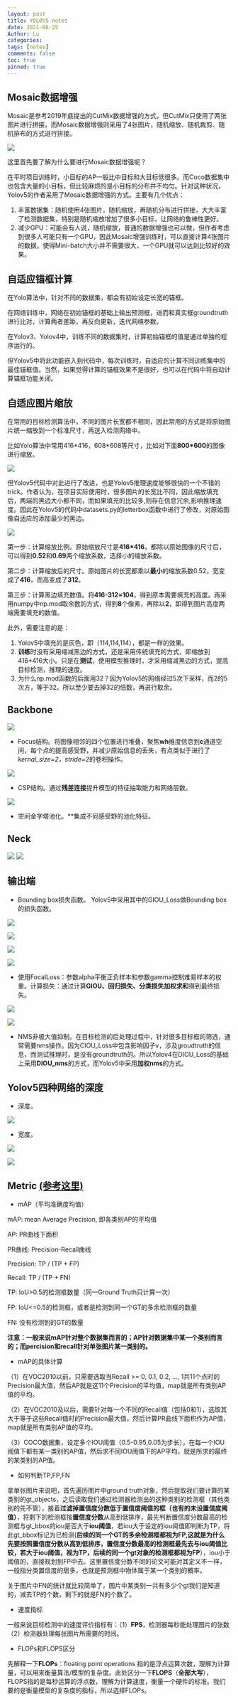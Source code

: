 ```yaml
---
layout: post
title: YOLOV5 notes
date: 2021-06-25
Author: Lu
categories: 
tags: [notes]
comments: false
toc: true
pinned: true
--- 
```


## Mosaic数据增强
Mosaic是参考2019年底提出的CutMix数据增强的方式，但CutMix只使用了两张图片进行拼接，而Mosaic数据增强则采用了4张图片，随机缩放、随机裁剪、随机排布的方式进行拼接。

![](https://github.com/lulugai/Blog/blob/master/images/%E5%9B%BE%E7%89%871.png)

这里首先要了解为什么要进行Mosaic数据增强呢？

在平时项目训练时，小目标的AP一般比中目标和大目标低很多。而Coco数据集中也包含大量的小目标，但比较麻烦的是小目标的分布并不均匀。针对这种状况，Yolov5的作者采用了Mosaic数据增强的方式。主要有几个优点：
1. 丰富数据集：随机使用4张图片，随机缩放，再随机分布进行拼接，大大丰富了检测数据集，特别是随机缩放增加了很多小目标，让网络的鲁棒性更好。
2. 减少GPU：可能会有人说，随机缩放，普通的数据增强也可以做，但作者考虑到很多人可能只有一个GPU，因此Mosaic增强训练时，可以直接计算4张图片的数据，使得Mini-batch大小并不需要很大，一个GPU就可以达到比较好的效果。

## 自适应锚框计算
在Yolo算法中，针对不同的数据集，都会有初始设定长宽的锚框。

在网络训练中，网络在初始锚框的基础上输出预测框，进而和真实框groundtruth进行比对，计算两者差距，再反向更新，迭代网络参数。

在Yolov3、Yolov4中，训练不同的数据集时，计算初始锚框的值是通过单独的程序运行的。

但Yolov5中将此功能嵌入到代码中，每次训练时，自适应的计算不同训练集中的最佳锚框值。当然，如果觉得计算的锚框效果不是很好，也可以在代码中将自动计算锚框功能关闭。
## 自适应图片缩放
在常用的目标检测算法中，不同的图片长宽都不相同，因此常用的方式是将原始图片统一缩放到一个标准尺寸，再送入检测网络中。

比如Yolo算法中常用416\*416，608\*608等尺寸，比如对下面**800*600**的图像进行缩放。

![](https://github.com/lulugai/Blog/blob/master/images/%E5%9B%BE%E7%89%872.jpg)

但Yolov5代码中对此进行了改进，也是Yolov5推理速度能够很快的一个不错的trick。作者认为，在项目实际使用时，很多图片的长宽比不同，因此缩放填充后，两端的黑边大小都不同，而如果填充的比较多,则存在信息冗余,影响推理速度。因此在Yolov5的代码中datasets.py的letterbox函数中进行了修改，对原始图像自适应的添加最少的黑边。
 
 ![](https://github.com/lulugai/Blog/blob/master/images/%E5%9B%BE%E7%89%873.jpg)
 
第一步：计算缩放比例。原始缩放尺寸是**416*416**，都除以原始图像的尺寸后，可以得到**0.52**和**0.69**两个缩放系数，选择小的缩放系数。
 
第二步：计算缩放后的尺寸。原始图片的长宽都乘以**最小**的缩放系数0.52，宽变成了**416**，而高变成了**312**。
 
第三步：计算黑边填充数值。将**416-312=104**，得到原本需要填充的高度。再采用numpy中np.mod取余数的方式，得到**8**个像素，再除以**2**，即得到图片高度两端需要填充的数值。

此外，需要注意的是：
1. Yolov5中填充的是灰色，即（114,114,114），都是一样的效果。
2. **训练**时没有采用缩减黑边的方式，还是采用传统填充的方式，即缩放到416*416大小。只是在**测试**，使用模型推理时，才采用缩减黑边的方式，提高目标检测，推理的速度。
3. 为什么np.mod函数的后面用32？因为Yolov5的网络经过5次下采样，而2的5次方，等于32。所以至少要去掉32的倍数，再进行取余。
## Backbone
![](https://github.com/lulugai/Blog/blob/master/images/%E5%9B%BE%E7%89%874.png)
* Focus结构。将图像相邻的四个位置进行堆叠，聚焦**wh**维度信息到**c**通道空间，每个点的提高感受野，并减少原始信息的丢失，有点类似于进行了*kernal_size=2，stride=2*的卷积操作。

![](https://github.com/lulugai/Blog/blob/master/images/%E5%9B%BE%E7%89%875.jpg)
* CSP结构。通过**残差连接**提升模型的特征抽取能力和网络层数。

![](https://github.com/lulugai/Blog/blob/master/images/%E5%9B%BE%E7%89%876.jpg)
* 空间金字塔池化。**集成不同感受野的池化特征。
## Neck
![](https://github.com/lulugai/Blog/blob/master/images/%E5%9B%BE%E7%89%878.jpg)
![](https://github.com/lulugai/Blog/blob/master/images/%E5%9B%BE%E7%89%879.jpg)
## 输出端
* Bounding box损失函数。
Yolov5中采用其中的GIOU_Loss做Bounding box的损失函数。

![](https://github.com/lulugai/Blog/blob/master/images/%E5%9B%BE%E7%89%8710.jpg)

![](https://github.com/lulugai/Blog/blob/master/images/%E5%9B%BE%E7%89%8711.jpg)

![](https://github.com/lulugai/Blog/blob/master/images/%E5%9B%BE%E7%89%8712.jpg)

![](https://github.com/lulugai/Blog/blob/master/images/%E5%9B%BE%E7%89%8713.jpg)
* 使用FocalLoss：参数alpha平衡正负样本和参数gamma控制难易样本的权重。计算损失：通过计算**GIOU、回归损失、分类损失加权求和**得到最终损失。

![](https://github.com/lulugai/Blog/blob/master/images/%E5%9B%BE%E7%89%8714.jpg)

![](https://github.com/lulugai/Blog/blob/master/images/%E5%9B%BE%E7%89%8715.jpg)
* NMS非极大值抑制。在目标检测的后处理过程中，针对很多目标框的筛选，通常需要nms操作。因为CIOU_Loss中包含影响因子v，涉及groudtruth的信息，而测试推理时，是没有groundtruth的。所以Yolov4在DIOU_Loss的基础上采用**DIOU_nms**的方式，而Yolov5中采用**加权nms**的方式。
## Yolov5四种网络的深度
* 深度。

![](https://github.com/lulugai/Blog/blob/master/images/%E5%9B%BE%E7%89%8717.png)
* 宽度。

![](https://github.com/lulugai/Blog/blob/master/images/%E5%9B%BE%E7%89%8718.png)

![](https://github.com/lulugai/Blog/blob/master/images/%E5%9B%BE%E7%89%8719.jpg)
## Metric [(参考这里)](https://zhuanlan.zhihu.com/p/70306015)
* mAP（平均准确度均值）

mAP: mean Average Precision, 即各类别AP的平均值

AP: PR曲线下面积 

PR曲线: Precision-Recall曲线

Precision: TP / (TP + FP)

Recall: TP / (TP + FN)

TP: IoU>0.5的检测框数量（同一Ground Truth只计算一次）

FP: IoU<=0.5的检测框，或者是检测到同一个GT的多余检测框的数量

FN: 没有检测到的GT的数量

**注意：一般来说mAP针对整个数据集而言的；AP针对数据集中某一个类别而言的；而percision和recall针对单张图片某一类别的。**
* mAP的具体计算

（1）在VOC2010以前，只需要选取当Recall >= 0, 0.1, 0.2, ..., 1共11个点时的Precision最大值，然后AP就是这11个Precision的平均值，map就是所有类别AP值的平均。

（2）在VOC2010及以后，需要针对每一个不同的Recall值（包括0和1），选取其大于等于这些Recall值时的Precision最大值，然后计算PR曲线下面积作为AP值，map就是所有类别AP值的平均。

（3）COCO数据集，设定多个IOU阈值（0.5-0.95,0.05为步长），在每一个IOU阈值下都有某一类别的AP值，然后求不同IOU阈值下的AP平均，就是所求的最终的某类别的AP值。
*	如何判断TP,FP,FN

拿单张图片来说吧，首先遍历图片中ground truth对象，然后提取我们要计算的某类别的gt_objects，之后读取我们通过检测器检测出的这种类别的检测框（其他类别的先不管），接着**过滤掉置信度分数低于置信度阈值的框（也有的未设置信度阈值）**，将剩下的检测框按**置信度分数**从高到低排序，最先判断置信度分数最高的检测框与gt_bbox的iou是否大于**iou阈值**，若iou大于设定的iou阈值即判断为TP，将此gt_bbox标记为已检测(**后续的同一个GT的多余检测框都视为FP,这就是为什么先要按照置信度分数从高到低排序，置信度分数最高的检测框最先去与iou阈值比较，若大于iou阈值，视为TP，后续的同一个gt对象的检测框都视为FP**），iou小于阈值的，直接规划到FP中去。这里置信度分数不同的论文可能对其定义不一样，一般指分类置信度的居多，也就是预测框中物体属于某一个类别的概率。

关于图片中FN的统计就比较简单了，图片中某类别一共有多少个gt我们是知道的，减去TP的个数，剩下的就是FN的个数了。
* 速度指标

一般来说目标检测中的速度评价指标有：（1）**FPS**，检测器每秒能处理图片的张数（2）检测器处理每张图片所需要的时间。
*	FLOPs和FLOPS区分

先解释一下**FLOPs**：floating point operations 指的是浮点运算次数，理解为计算量，可以用来衡量算法/模型的复杂度。此处区分一下**FLOPS**（**全部大写**），FLOPS指的是每秒运算的浮点数，理解为计算速度，衡量一个硬件的标准。我们要的是衡量模型的复杂度的指标，所以选择FLOPs。
